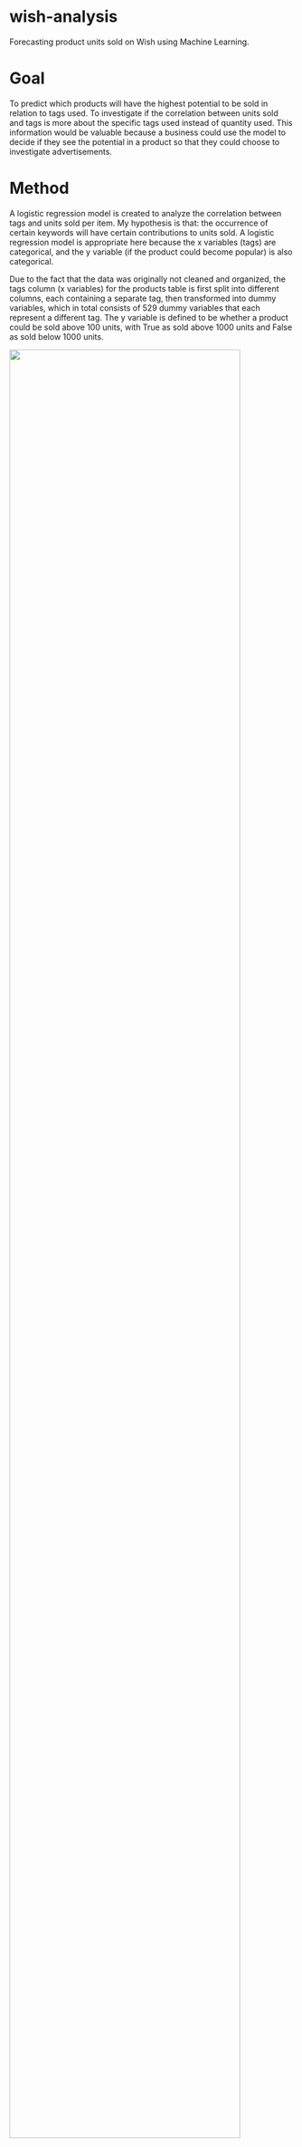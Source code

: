 # wish-analysis
Forecasting product units sold on Wish using Machine Learning. 


# Goal
To predict which products will have the highest potential to be sold in relation to tags used. To investigate if the correlation between units sold and tags is more about the specific tags used instead of quantity used. This information would be valuable because a business could use the model to decide if they see the potential in a product so that they could choose to investigate advertisements. 

# Method 
A logistic regression model is created to analyze the correlation between tags and units sold per item. My hypothesis is that: the occurrence of certain keywords will have certain contributions to units sold. A logistic regression model is appropriate here because the x variables (tags) are categorical, and the y variable (if the product could become popular) is also categorical. 

Due to the fact that the data was originally not cleaned and organized, the tags column (x variables) for the products table is first split into different columns, each containing a separate tag, then transformed into dummy variables, which in total consists of 529 dummy variables that each represent a different tag. The y variable is defined to be whether a product could be sold above 100 units, with True as sold above 1000 units and False as sold below 1000 units. 

<img src="https://user-images.githubusercontent.com/65926359/101327034-fa0afe00-3822-11eb-9e98-1c8a270cf361.png" width="90%"></img> 

(The above screenshot shows the output of the columns, after transforming string variables into dummy variables. A 0 represents the tag not present, and a 1 represents the tag present)

After the data is split to 70% training, and 30% testing, the data is trained according to the training set, and it produces an accuracy score of 0.6292372881355932 for the testing set. Although this accuracy level is not significantly high, it is higher than a 50% guess.

Confusion matrix:

<img src="https://user-images.githubusercontent.com/65926359/101327079-0727ed00-3823-11eb-8d12-9db0f827b55e.png" width="45%"></img> 

The confusion matrix shows the labels that could provide further insight on the accuracy rate. The diagonal from top left to bottom right shows when the prediction is right and the opposite diagonal shows when the prediction is wrong. It is observed that a high portion of inaccuracies is due to the False Positive label (23%). This means that there might be some products that will not perform as well as predicted. However, the True positive rate is also high with a 48%, which means that business will be less likely to miss out potential products that will perform as predicted. Therefore, this model could be qualified to use as a reference for business decisions. 


# Outcome
For the implementation of this model, a list could be created to represent the present or non-present of tags used for a product. The list should contain 529 numbers, with 0 representing a tag not being present, and 1 representing a tag being present. 

<img src="https://user-images.githubusercontent.com/65926359/101327144-232b8e80-3823-11eb-9faf-82d349f93ea9.png" width="90%"></img> 
(The example above shows a random generated list that could represent a possible tags used on a product, and for this hypothetical product, the prediction is that it could be sold above 1000 units.)

Nevertheless, I also acknowledge that there may be some potential incompetence of this model. First of all, due to the fact that there are only 1573 rows of data available in the data set, the size of the data set might not be large enough to train a very accurate model. Secondly, because the goal of this model is to examine the relationship between specific tags used and the potential popularity of the product, I did not take into account other variables, such as the product’s price, discount, ads used on the product and etc. While specific tags used alone may not be causal to the result, a more complete model should take into account more variables. 

